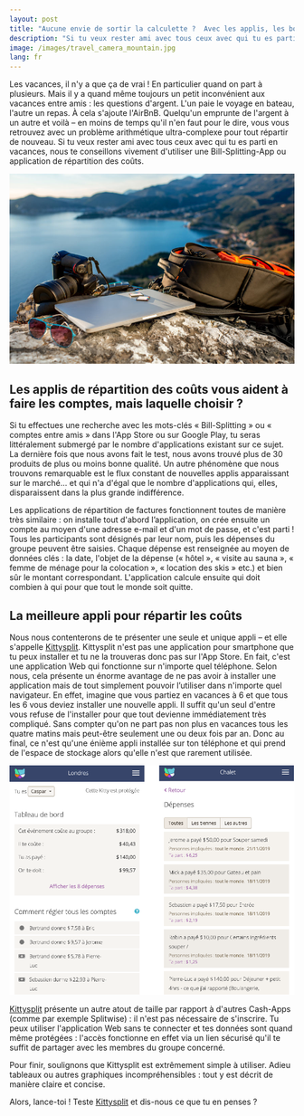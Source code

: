 ```yaml
---
layout: post
title: "Aucune envie de sortir la calculette ?  Avec les applis, les bons comptes font les bons amis"
description: "Si tu veux rester ami avec tous ceux avec qui tu es parti en vacances, nous te conseillons vivement d'utiliser une Bill-Splitting-App ou application de répartition des coûts."
image: /images/travel_camera_mountain.jpg
lang: fr
---
```


Les vacances, il n'y a que ça de vrai ! En particulier quand on part à plusieurs. Mais il y a quand même toujours un petit inconvénient aux vacances entre amis : les questions d'argent. L'un paie le voyage en bateau, l'autre un repas. À cela s'ajoute l'AirBnB. Quelqu'un emprunte de l'argent à un autre et voilà – en moins de temps qu'il n'en faut pour le dire, vous vous retrouvez avec un problème arithmétique ultra-complexe pour tout répartir de nouveau. Si tu veux rester ami avec tous ceux avec qui tu es parti en vacances, nous te conseillons vivement d'utiliser une Bill-Splitting-App ou application de répartition des coûts.



![{{ page.title }}](/images/travel_camera_mountain.jpg '{{ page.title }}')


## Les applis de répartition des coûts vous aident à faire les comptes, mais laquelle choisir ?

Si tu effectues une recherche avec les mots-clés « Bill-Splitting » ou « comptes entre amis » dans l'App Store ou sur Google Play, tu seras littéralement submergé par le nombre d'applications existant sur ce sujet. La dernière fois que nous avons fait le test, nous avons trouvé plus de 30 produits de plus ou moins bonne qualité. Un autre phénomène que nous trouvons remarquable est le flux constant de nouvelles applis apparaissant sur le marché... et qui n'a d'égal que le nombre d'applications qui, elles, disparaissent dans la plus grande indifférence.

Les applications de répartition de factures fonctionnent toutes de manière très similaire : on installe tout d'abord l’application, on crée ensuite un compte au moyen d'une adresse e-mail et d'un mot de passe, et c'est parti ! Tous les participants sont désignés par leur nom, puis les dépenses du groupe peuvent être saisies. Chaque dépense est renseignée au moyen de données clés : la date, l'objet de la dépense (« hôtel », « visite au sauna », « femme de ménage pour la colocation », « location des skis » etc.) et bien sûr le montant correspondant.  L'application calcule ensuite qui doit combien à qui pour que tout le monde soit quitte.

## La meilleure appli pour répartir les coûts

Nous nous contenterons de te présenter une seule et unique appli – et elle s'appelle [Kittysplit](https://kittysplit.com/fr). Kittysplit n'est pas une application pour smartphone que tu peux installer et tu ne la trouveras donc pas sur l'App Store. En fait, c'est une application Web qui fonctionne sur n'importe quel téléphone. Selon nous, cela présente un énorme avantage de ne pas avoir à installer une application mais de tout simplement pouvoir l’utiliser dans n'importe quel navigateur. En effet, imagine que vous partiez en vacances à 6 et que tous les 6 vous deviez installer une nouvelle appli. Il suffit qu'un seul d'entre vous refuse de l'installer pour que tout devienne immédiatement très compliqué. Sans compter qu'on ne part pas non plus en vacances tous les quatre matins mais peut-être seulement une ou deux fois par an. Donc au final, ce n'est qu'une énième appli installée sur ton téléphone et qui prend de l'espace de stockage alors qu'elle n'est que rarement utilisée.

![Splitting costs](/images/fr_screen_collage.png 'Kitysplit')

[Kittysplit](https://kittysplit.com/fr) présente un autre atout de taille par rapport à d'autres Cash-Apps (comme par exemple Splitwise) : il n'est pas nécessaire de s'inscrire. Tu peux utiliser l'application Web sans te connecter et tes données sont quand même protégées : l'accès fonctionne en effet via un lien sécurisé qu'il te suffit de partager avec les membres du groupe concerné.

Pour finir, soulignons que Kittysplit est extrêmement simple à utiliser. Adieu tableaux ou autres graphiques incompréhensibles : tout y est décrit de manière claire et concise.

Alors, lance-toi ! Teste [Kittysplit](https://kittysplit.com/fr) et dis-nous ce que tu en penses ?
